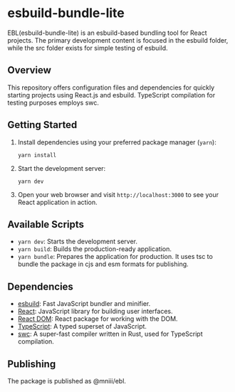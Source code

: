 # esbuild-bundle-lite

EBL(esbuild-bundle-lite) is an esbuild-based bundling tool for React projects. The primary development content is focused in the esbuild folder, while the src folder exists for simple testing of esbuild.

## Overview

This repository offers configuration files and dependencies for quickly starting projects using React.js and esbuild. TypeScript compilation for testing purposes employs swc.

## Getting Started

1. Install dependencies using your preferred package manager (`yarn`):

   ```shell
   yarn install
   ```

2. Start the development server:

   ```shell
   yarn dev
   ```

3. Open your web browser and visit `http://localhost:3000` to see your React application in action.

## Available Scripts

- `yarn dev`: Starts the development server.
- `yarn build`: Builds the production-ready application.
- `yarn bundle`: Prepares the application for production. It uses tsc to bundle the package in cjs and esm formats for publishing.

## Dependencies

- [esbuild](https://esbuild.github.io/): Fast JavaScript bundler and minifier.
- [React](https://reactjs.org/): JavaScript library for building user interfaces.
- [React DOM](https://reactjs.org/docs/react-dom.html): React package for working with the DOM.
- [TypeScript](https://www.typescriptlang.org/): A typed superset of JavaScript.
- [swc](https://swc.rs/): A super-fast compiler written in Rust, used for TypeScript compilation.

## Publishing

The package is published as @mniii/ebl.
